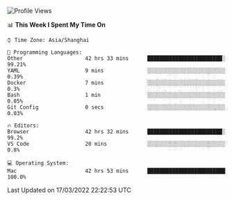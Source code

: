 <!--START_SECTION:waka-->
![Profile Views](http://img.shields.io/badge/Profile%20Views-2-blue)

📊 **This Week I Spent My Time On** 

```text
⌚︎ Time Zone: Asia/Shanghai

💬 Programming Languages: 
Other                    42 hrs 33 mins      ████████████████████████░   99.21% 
YAML                     9 mins              ░░░░░░░░░░░░░░░░░░░░░░░░░   0.39% 
Docker                   7 mins              ░░░░░░░░░░░░░░░░░░░░░░░░░   0.3% 
Bash                     1 min               ░░░░░░░░░░░░░░░░░░░░░░░░░   0.05% 
Git Config               0 secs              ░░░░░░░░░░░░░░░░░░░░░░░░░   0.03%

🔥 Editors: 
Browser                  42 hrs 32 mins      ████████████████████████░   99.2% 
VS Code                  20 mins             ░░░░░░░░░░░░░░░░░░░░░░░░░   0.8%

💻 Operating System: 
Mac                      42 hrs 53 mins      █████████████████████████   100.0%

```


 Last Updated on 17/03/2022 22:22:53 UTC
<!--END_SECTION:waka-->